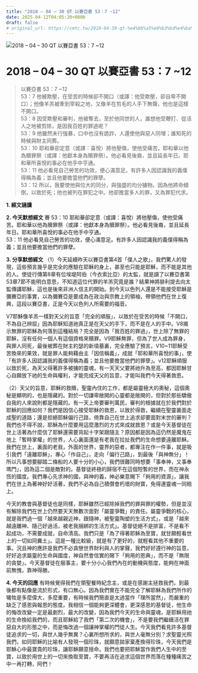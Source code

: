 ```yaml
---
title: "2018 – 04 – 30 QT 以賽亞書 53：7 ~12"
date: 2025-04-12T04:05:20+0800
draft: false
# original_url: https://cmtc.tw/2018-04-30-qt-%e4%bb%a5%e8%b3%bd%e4%ba%9e%e6%9b%b8-53%ef%bc%9a7-12
---
```


![2018 – 04 – 30 QT 以賽亞書 53：7 ~12](/images/qt.jpg   "2018 – 04 – 30 QT 以賽亞書 53：7 ~12")

# 2018 – 04 – 30 QT 以賽亞書 53：7 ~12

> 以賽亞書 53：7 ~12  
> 53：7 他被欺壓，在受苦的時候卻不開口（或譯：他受欺壓，卻自卑不開口）；他像羊羔被牽到宰殺之地，又像羊在剪毛的人手下無聲，他也是這樣不開口。  
> 53：8 因受欺壓和審判，他被奪去，至於他同世的人，誰想他受鞭打、從活人之地被剪除，是因我百姓的罪過呢？  
> 53：9 他雖然未行強暴，口中也沒有詭詐，人還使他與惡人同埋；誰知死的時候與財主同葬。  
> 53：10 耶和華卻定意（或譯：喜悅）將他壓傷，使他受痛苦。耶和華以他為贖罪祭（或譯：他獻本身為贖罪祭）。他必看見後裔，並且延長年日。耶和華所喜悅的事必在他手中亨通。  
> 53：11 他必看見自己勞苦的功效，便心滿意足。有許多人因認識我的義僕得稱為義；並且他要擔當他們的罪孽。  
> 53：12 所以，我要使他與位大的同分，與強盛的均分擄物。因為他將命傾倒，以致於死；他也被列在罪犯之中。他卻擔當多人的罪，又為罪犯代求。

**1. 經文誦讀**

**2.  今天默想經文**
賽 53：10 耶和華卻定意（或譯：喜悅）將他壓傷，使他受痛苦。耶和華以他為贖罪祭（或譯：他獻本身為贖罪祭）。他必看見後裔，並且延長年日。耶和華所喜悅的事必在他手中亨通。  
53：11 他必看見自己勞苦的功效，便心滿意足。有許多人因認識我的義僕得稱為義；並且他要擔當他們的罪孽。

**3. 分享默想經文**
（1）今天延續昨天以賽亞書第4首「僕人之歌」，我們驚人的發現，這些預言幾乎是完全的應驗在耶穌的身上，甚至也只能是耶穌，而不能是其他的人。使徒行傳第8章有位埃堤阿伯（今衣索比亞）的太監，就是讀了以賽亞書第53章7節不能明白意思，不知道這位代罪的羊羔究竟是誰？結果神將腓利提去向太監傳講耶穌，這也是後來非洲人信主的開始。到今天以色列人還是不能接受耶穌是彌賽亞的事實，以為彌賽亞是要成為在政治與宗教上的領袖，帶領他們在世上復興，這段以賽亞書，正是今天以色列人所需要的福音。

V7耶穌像羊羔一樣對天父的旨意「完全的順服」，以致於在受苦的時候「不開口，不為自己辨屈」因為耶穌知道祂真正是在天父的手下，而不是在人的手中。V8揭示無罪的耶穌為何落到這種結局？完全是因為「我百姓的罪過」，世上除了無罪的耶穌，沒有任何一個人有這個資格來贖罪。V9耶穌無罪，但為了世人成為罪身，與罪人同死，最後被葬在財主約瑟的新墳墓裏，完全應驗了預言。V10\~11耶穌受苦換來的果效，就是罪人能夠藉由主「因信稱義」，成就「耶和華所喜悅的事」，使「有許多人因認識我的義僕得稱為義；並且他要擔當他們的罪孽」。v12耶穌順服以致於死，為天父得著許多被擄的靈魂，有一天天父要將祂升為至高，都因耶穌甘心自願放下祂的生命與權利，才能完成天父的旨意，才能叫我們今天得著救恩。

（2）天父的旨意，耶穌的救贖，聖靈內住的工作，都是屬靈極大的奧秘，這個奧秘是顯明的，也是隱藏的。對於一切謙卑敞開的心靈都是敞開的，但對於那些驕傲自我的人來說則都是隱藏的。有一天上帝要審判萬民，審判的根據就在於我們對於耶穌的回應如何？我們是因信心接受耶穌的救恩，以致於得救，繼續在聖靈裏面走成聖的道路；還是拒絕耶穌偏行己路，倚靠自己在世上追求卻要面對末世的審判？我們也不得不說，耶穌為什麼要用這麼激烈的方式來成就救恩？或是今天基督徒在世上活著為什麼信了耶穌還需要背起十字架跟隨主？原因都是因為這仍然是魔鬼在地上「暫時掌權」的世界，人心裏面還是有老我在拉扯我們的生命想要遠離耶穌。我們在世上，裏面的老我，外面的世界，靈界的惡者，都專注在作一件事，就是吸引我們「遠離耶穌」，專心「作自己」，走向「偏行己路」，到最後「與神無分」！所以凡事想要腳踏二條船的人要十分的小心，我們很難同時想要「事奉神，又事奉瑪門」，因為這二個是敵對的。基督徒終極的歸宿不在這個短暫的世界，而在神永恆的國度。我們專心先求神的國，與神的義，神必樂意賜下「夠用的資源」，讓我們在世上為著神好好活著，我們不必為自己積儹會朽壞的財寶，免得連靈魂一同賠上。

今天的教會與基督徒也是同樣，耶穌雖然已經除掉我們的罪與罪的權勢，但是並沒有解除我們在世上仍然要天天無數次面對「屬靈爭戰」的責任。屬靈爭戰的核心，就是我們過一個「越來越親近神，跟隨神，被聖靈陶塑的生活方式」，或是「越來越遠離神、隨己好過活，被老我捆綁的生活方式」。基督徒絕不是排富，不是看不起成功，不需要成就，自命清高。我們只是「為了得著耶穌為至寶，就甘願輕看世上的一切如同糞土」。這是一種比較級，就是有了更好的，就輕看其他不重要的事。況且神的應許是我們不必貪戀世界財利與人的掌聲，我們好好遵行神的旨意，好好追求屬靈的生命與國度，神自然會信實的賜下「夠用的恩典」，而不是「無限的貪婪」。今天基督徒在服事主，要十分小心我們內在的動機與態度，能夠在神面前無愧，靠神得勝。

**4. 今天的回應**
有時候覺得我們在領聖餐時紀念主，或是在感謝主拯救我們，到最後都有點像是流於形式，有口無心。因為我們實在不能完全了解耶穌為我們所作的犧牲是多麼偉大，多麼重要，有時候我們簡直是太過當作「理所當然」，而嚴重的缺乏了感恩與報恩的態度。我相信一個能夠更深體會，更深感恩的基督徒，他生命的悔改改變一定是最劇烈，最大的改變，因為我們今天的生命與靈魂，是耶穌用祂的生命換給我們的，而且耶穌給了我們「第二次的機會」，不是要我們繼續活在罪惡自大的形態之中，而是悔改過一個讓神掌權的門徒人生。今天我們看見許多基督徒追求的一切，與世人幾乎無異？心裏所想所求的，與世人毫無分別？求聖靈光照我們，如同耶穌的比喻有人發現一個珍珠，就願意拋家棄產換得珍珠，今天我們是耶穌心中最寶貴的珍珠，讓耶穌願意捨命。我們也要把耶穌當作我們人生中的至寶，以致於用世上的一切來換取至寶，不要再活在追求這個世界而落在種種痛苦之中一再打轉，阿們！
